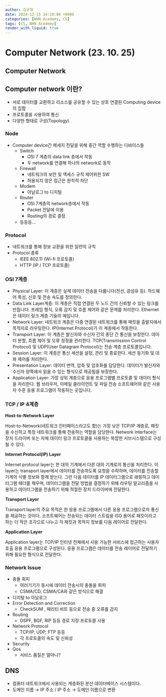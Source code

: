 ```yaml
---
author: 김규형
date: 2024-12-15 14:10:00 +0800
categories: [NHN Academy, CS]
tags: [CS, NHN Acedemy]
render_with_liquid: true
---
```


# Computer Network (23. 10. 25)

## Computer Network

## **Computer network 이란?**

- 서로 데이터를 교환하고 리소스를 공유할 수 있는 상호 연결된 Computing device의 집합
- 프로토콜을 사용하여 통신
- 다양한 형태로 구성(Topology)

### Node

- Computer device간 메세지 전달을 위해 중간 역할 수행하는 디바이스들
    - Switch
        - OSI 7 계층의 data link 층에서 작동
        - 두 network를 연결해 하나의 network로 동작
    - Firewall
        - 네트워크의 보안 및 엑세스 규칙 제어위한 SW
        - 허용되지 않은 접근은 원칙적 차단
    - Modem
        - 아날로그 to 디지털
    - Router
        - OSI 7계층의 network층에서 작동
        - Packet 전달에 이용
        - Routing의 경로 결정
    - 등등등…

### Protocol

- 네트워크를 통해 정보 교환을 위한 일련의 규칙
- Protocol 종류
    - IEEE 802.11 (Wi-fi 프로토콜)
    - HTTP (IP / TCP 프로토콜)

### OSI 7계층

- Physical Layer: 이 계층은 실제 데이터 전송을 다룹니다(전선, 광섬유 등). 하드웨어 특성, 신호 및 전송 속도를 정의한다.
- Data Link Layer계층: 이 계층은 직접 연결된 두 노드 간의 신뢰할 수 있는 링크를 만듭니다. 프레임 형식, 오류 감지 및 흐름 제어와 같은 문제를 처리한다. Ethernet은 데이터 링크 계층 기술의 예입니다.
- Network Layer: 네트워크 계층은 다중 연결된 네트워크를 통해 패킷을 출발지에서 목적지로 라우팅한다. IP(Internet Protocol)가 이 계층에서 작동한다.
- Transport Layer: 이 계층은 발신자와 수신자 간의 종단 간 통신을 보장한다. 데이터 분할, 흐름 제어 및 오류 정정을 관리한다. TCP(Transmission Control Protocol) 및 UDP(User Datagram Protocol)는 전송 계층 프로토콜입니다.
- Session Layer: 이 계층은 통신 세션을 설정, 관리 및 종료한다. 세션 동기화 및 대화 제어를 처리한다.
- Presentation Layer: 데이터 번역, 압축 및 암호화를 담당한다. 데이터가 발신자와 수신자 양쪽에서 읽을 수 있는 형식으로 제공됨을 보장한다.
- Application Layer: 가장 상위 계층으로 응용 프로그램별 프로토콜 및 데이터 형식을 처리한다. 웹 브라우저, 이메일 클라이언트 및 파일 전송 소프트웨어와 같은 사용자 수준 응용 프로그램이 작동하는 곳입니다.

### TCP / IP 4계층

**Host-to-Network Layer**

Host-to-Network(네트워크 인터페이스라고도 함)는 가장 낮은 TCP/IP 계층로, 패킷을 수신하고 특정 네트워크를 통해 전송하는 역할을 담당한다. Network interface는 장치 드라이버 또는 자체 데이터 링크 프로토콜을 사용하는 복잡한 서브시스템으로 구성될 수 있다.

**Internet Protocol(IP) Layer**

Internet protocol layer는 한 대의 기계에서 다른 대의 기계로의 통신을 처리한다. 이 layer는 transport layer에서 데이터를 전송하도록 요청을 수락하며, 데이터를 전송할 기계의 식별 정보와 함께 받는다. 그런 다음 데이터를 IP 데이터그램으로 래핑하고 데이터그램 헤더를 채우며, 데이터그램을 전달 방법을 결정하기 위해 라우팅 알고리즘을 사용하고 데이터그램을 전송하기 위해 적절한 장치 드라이버에 전달한다.

**Transport Layer**

Transport layer의 주요 목적은 한 응용 프로그램에서 다른 응용 프로그램으로의 통신을 제공하는 것이다. 소프트웨어는 전송되는 데이터 스트림을 ISO 용어로 패킷이라고 하는 더 작은 조각으로 나누고 각 패킷과 목적지 정보를 다음 레이어로 전달한다.

**Application Layer**

Application layer는 TCP/IP 인터넷 전체에서 사용 가능한 서비스에 접근하는 사용자 호출 응용 프로그램으로 구성된다. 응용 프로그램은 데이터를 전송 레이어로 전달하기 위해 필요한 형식으로 전달한다.

### Network Issue

- 충돌 회피
    - 여러기기가 동시에 데이터 전송시의 충돌을 회피
    - CSMA/CD, CSMA/CA와 같은 방식으로 해결
- 디지털 to 아날로그
- Error Detection and Correction
    - CheckSUM , 패리티 비트 등으로 전송 중 오류를 감지
- Routing
    - OSPF, BGF, RIP 등등 경로 지정 프로토콜 사용
- Network Protocol
    - TCP/IP, UDP, FTP 등등
    - 각 프로토콜의 속도 및 신뢰성
- Security
- Qos
    - 서비스 품질은 얼마나?

## DNS

- 컴퓨터 네트워크에서 사용되는 계층화된 분산 데이터베이스 시스템이다.
- 도메인 이름 → IP 주소 / IP 주소 → 도메인 이름으로 변환